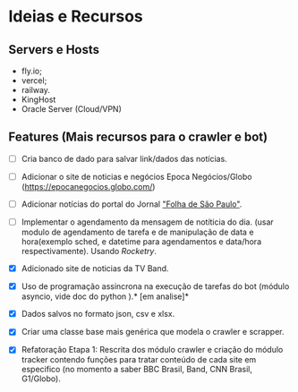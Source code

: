 # Ideias e Recursos

## Servers e Hosts

* fly.io;
* vercel;
* railway.
* KingHost
* Oracle Server (Cloud/VPN)

## Features (Mais recursos para o crawler e bot)


- [ ] Cria banco de dado para salvar link/dados das notícias.
- [ ] Adicionar o site de noticias e negócios Epoca Negócios/Globo (https://epocanegocios.globo.com/)
- [ ] Adicionar notícias do portal do Jornal ["Folha de São Paulo"](https://www.folha.uol.com.br/). 
- [ ] Implementar o agendamento da mensagem de notíticia do dia. (usar modulo de agendamento de tarefa e de manipulação de data e hora(exemplo sched, e datetime para agendamentos e data/hora respectivamente). Usando _Rocketry_.
- [x] Adicionado site de noticias da TV Band.  
- [x] Uso de programação assincrona na execução de tarefas do bot (módulo asyncio, vide doc do python ).* [em analise]*
- [x] Dados salvos no formato json, csv e xlsx.

- [x] Criar uma classe base mais genérica que modela o crawler e scrapper.
- [x] Refatoração Etapa 1: Rescrita dos módulo crawler e criação do módulo tracker contendo funções para tratar conteúdo de cada site em especifico (no momento a saber BBC Brasil, Band, CNN Brasil, G1/Globo).
